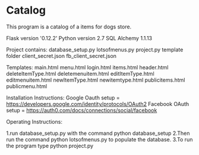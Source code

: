 # Catalog

This program is a catalog of a items for dogs store.

Flask version '0.12.2'
Python version 2.7
SQL Alchemy  1.1.13

Project contains:
database_setup.py
lotsofmenus.py
project.py
template folder
client_secret.json
fb_client_secret.json

Templates:
main.html
menu.html
login.html
items.html
header.html
deleteItemType.html
deletemenuitem.html
editItemType.html
editmenuitem.html
newItemType.html
newitemtype.html
publicitems.html
publicmenu.html

Installation Instructions:
Google Oauth setup = https://developers.google.com/identity/protocols/OAuth2
Facebook OAuth setup = https://auth0.com/docs/connections/social/facebook


Operating Instructions:

1.run database_setup.py with the command python database_setup
2.Then run the command python lotsofmenus.py to populate the database.
3.To run the program type python project.py
